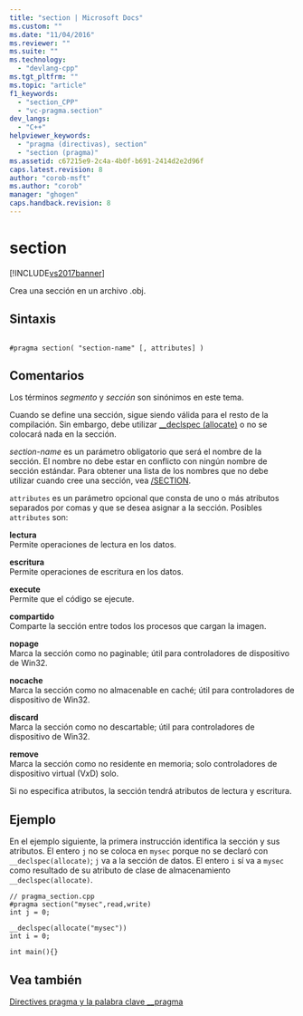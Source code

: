 ```yaml
---
title: "section | Microsoft Docs"
ms.custom: ""
ms.date: "11/04/2016"
ms.reviewer: ""
ms.suite: ""
ms.technology: 
  - "devlang-cpp"
ms.tgt_pltfrm: ""
ms.topic: "article"
f1_keywords: 
  - "section_CPP"
  - "vc-pragma.section"
dev_langs: 
  - "C++"
helpviewer_keywords: 
  - "pragma (directivas), section"
  - "section (pragma)"
ms.assetid: c67215e9-2c4a-4b0f-b691-2414d2e2d96f
caps.latest.revision: 8
author: "corob-msft"
ms.author: "corob"
manager: "ghogen"
caps.handback.revision: 8
---
```

# section
[!INCLUDE[vs2017banner](../assembler/inline/includes/vs2017banner.md)]

Crea una sección en un archivo .obj.  
  
## Sintaxis  
  
```  
  
#pragma section( "section-name" [, attributes] )  
```  
  
## Comentarios  
 Los términos *segmento* y *sección* son sinónimos en este tema.  
  
 Cuando se define una sección, sigue siendo válida para el resto de la compilación.  Sin embargo, debe utilizar [\_\_declspec \(allocate\)](../cpp/allocate.md) o no se colocará nada en la sección.  
  
 *section\-name* es un parámetro obligatorio que será el nombre de la sección.  El nombre no debe estar en conflicto con ningún nombre de sección estándar.  Para obtener una lista de los nombres que no debe utilizar cuando cree una sección, vea [\/SECTION](../build/reference/section-specify-section-attributes.md).  
  
 `attributes` es un parámetro opcional que consta de uno o más atributos separados por comas y que se desea asignar a la sección.  Posibles `attributes` son:  
  
 **lectura**  
 Permite operaciones de lectura en los datos.  
  
 **escritura**  
 Permite operaciones de escritura en los datos.  
  
 **execute**  
 Permite que el código se ejecute.  
  
 **compartido**  
 Comparte la sección entre todos los procesos que cargan la imagen.  
  
 **nopage**  
 Marca la sección como no paginable; útil para controladores de dispositivo de Win32.  
  
 **nocache**  
 Marca la sección como no almacenable en caché; útil para controladores de dispositivo de Win32.  
  
 **discard**  
 Marca la sección como no descartable; útil para controladores de dispositivo de Win32.  
  
 **remove**  
 Marca la sección como no residente en memoria; solo controladores de dispositivo virtual \(V*x*D\) solo.  
  
 Si no especifica atributos, la sección tendrá atributos de lectura y escritura.  
  
## Ejemplo  
 En el ejemplo siguiente, la primera instrucción identifica la sección y sus atributos.  El entero `j` no se coloca en `mysec` porque no se declaró con `__declspec(allocate)`; `j` va a la sección de datos.  El entero `i` sí va a `mysec` como resultado de su atributo de clase de almacenamiento `__declspec(allocate)`.  
  
```  
// pragma_section.cpp  
#pragma section("mysec",read,write)  
int j = 0;  
  
__declspec(allocate("mysec"))  
int i = 0;  
  
int main(){}  
```  
  
## Vea también  
 [Directives pragma y la palabra clave \_\_pragma](../preprocessor/pragma-directives-and-the-pragma-keyword.md)